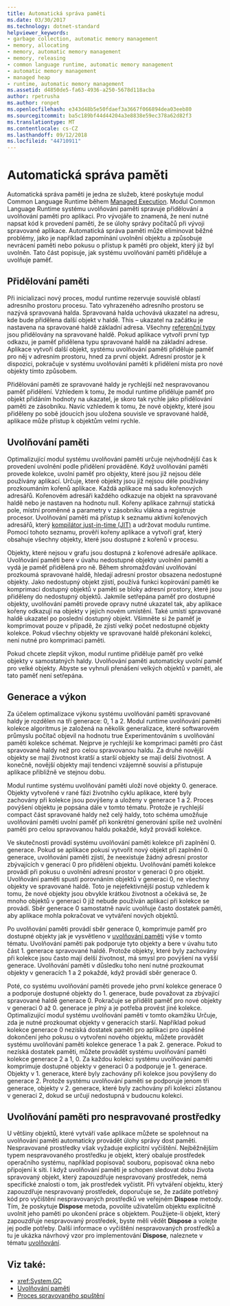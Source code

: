```yaml
---
title: Automatická správa paměti
ms.date: 03/30/2017
ms.technology: dotnet-standard
helpviewer_keywords:
- garbage collection, automatic memory management
- memory, allocating
- memory, automatic memory management
- memory, releasing
- common language runtime, automatic memory management
- automatic memory management
- managed heap
- runtime, automatic memory management
ms.assetid: d4850de5-fa63-4936-a250-5678d118acba
author: rpetrusha
ms.author: ronpet
ms.openlocfilehash: e343d48b5e50fdaef3a3667f066894dea03eeb80
ms.sourcegitcommit: ba5c189bf44d44204a3e8838e59ec378a62d82f3
ms.translationtype: MT
ms.contentlocale: cs-CZ
ms.lasthandoff: 09/12/2018
ms.locfileid: "44710911"
---
```

# <a name="automatic-memory-management"></a>Automatická správa paměti
Automatická správa paměti je jedna ze služeb, které poskytuje modul Common Language Runtime během [Managed Execution](../../docs/standard/managed-execution-process.md). Modul Common Language Runtime systému uvolňování paměti spravuje přidělování a uvolňování paměti pro aplikaci. Pro vývojáře to znamená, že není nutné napsat kód k provedení paměti, že se úlohy správy počítačů při vývoji spravované aplikace. Automatická správa paměti může eliminovat běžné problémy, jako je například zapomínání uvolnění objektu a způsobuje nevrácení paměti nebo pokusu o přístup k paměti pro objekt, který již byl uvolněn. Tato část popisuje, jak systému uvolňování paměti přiděluje a uvolňuje paměť.  
  
## <a name="allocating-memory"></a>Přidělování paměti  
 Při inicializaci nový proces, modul runtime rezervuje souvislé oblastí adresního prostoru procesu. Tato vyhrazeného adresního prostoru se nazývá spravovaná halda. Spravovaná halda uchovává ukazatel na adresu, kde bude přidělena další objekt v haldě. This – ukazatel na začátku je nastavena na spravované haldě základní adresa. Všechny [referenční typy](../../docs/standard/base-types/common-type-system.md) jsou přidělovány na spravované haldě. Pokud aplikace vytvoří první typ odkazu, je paměť přidělena typu spravované haldě na základní adrese. Aplikace vytvoří další objekt, systému uvolňování paměti přiděluje paměť pro něj v adresním prostoru, hned za první objekt. Adresní prostor je k dispozici, pokračuje v systému uvolňování paměti k přidělení místa pro nové objekty tímto způsobem.  
  
 Přidělování paměti ze spravované haldy je rychlejší než nespravovanou paměť přidělení. Vzhledem k tomu, že modul runtime přiděluje paměť pro objekt přidáním hodnoty na ukazatel, je skoro tak rychle jako přidělování paměti ze zásobníku. Navíc vzhledem k tomu, že nové objekty, které jsou přiděleny po sobě jdoucích jsou uložena souvisle ve spravované haldě, aplikace může přístup k objektům velmi rychle.  
  
<a name="cpconautomaticmemorymanagementreleasingmemoryanchor1"></a>   
## <a name="releasing-memory"></a>Uvolňování paměti  
 Optimalizující modul systému uvolňování paměti určuje nejvhodnější čas k provedení uvolnění podle přidělení prováděné. Když uvolňování paměti provede kolekce, uvolní paměť pro objekty, které jsou již nejsou déle používány aplikací. Určuje, které objekty jsou již nejsou déle používány prozkoumáním kořenů aplikace. Každá aplikace má sadu kořenových adresářů. Kořenovém adresáři každého odkazuje na objekt na spravované haldě nebo je nastaven na hodnotu null. Kořeny aplikace zahrnují statická pole, místní proměnné a parametry v zásobníku vlákna a registruje procesor. Uvolňování paměti má přístup k seznamu aktivní kořenových adresářů, který [kompilátor just-in-time (JIT)](../../docs/standard/managed-execution-process.md) a udržovat modulu runtime. Pomocí tohoto seznamu, prověří kořeny aplikace a vytvoří graf, který obsahuje všechny objekty, které jsou dostupné z kořenů v procesu.  
  
 Objekty, které nejsou v grafu jsou dostupná z kořenové adresáře aplikace. Uvolňování paměti bere v úvahu nedostupné objekty uvolnění paměti a vydá je paměť přidělená pro ně. Během shromažďování uvolňování prozkoumá spravované haldě, hledají adresní prostor obsazena nedostupné objekty. Jako nedostupný objekt zjistí, používá funkci kopírování paměti ke komprimaci dostupný objektů v paměti se bloky adresní prostory, které jsou přiděleny do nedostupný objektů. Jakmile setřepána paměť pro dostupné objekty, uvolňování paměti provede opravy nutné ukazatel tak, aby aplikace kořeny odkazují na objekty v jejich novém umístění. Také umístí spravované haldě ukazatel po poslední dostupný objekt. Všimněte si že paměť je komprimovat pouze v případě, že zjistí velký počet nedostupné objekty kolekce. Pokud všechny objekty ve spravované haldě překonání kolekci, není nutné pro komprimaci paměti.  
  
 Pokud chcete zlepšit výkon, modul runtime přiděluje paměť pro velké objekty v samostatných haldy. Uvolňování paměti automaticky uvolní paměť pro velké objekty. Abyste se vyhnuli přenášení velkých objektů v paměti, ale tato paměť není setřepána.  
  
## <a name="generations-and-performance"></a>Generace a výkon  
 Za účelem optimalizace výkonu systému uvolňování paměti spravované haldy je rozdělen na tři generace: 0, 1 a 2. Modul runtime uvolňování paměti kolekce algoritmus je založená na několik generalizace, které softwarovém průmyslu počítač objevil na hodnotu true Experimentováním s uvolňování paměti kolekce schémat. Nejprve je rychlejší ke komprimaci paměti pro část spravované haldy než pro celou spravovanou haldu. Za druhé novější objekty se mají životnost kratší a starší objekty se mají delší životnost. A konečně, novější objekty mají tendenci vzájemně souvisí a přistupuje aplikace přibližně ve stejnou dobu.  
  
 Modul runtime systému uvolňování paměti uloží nové objekty 0. generace. Objekty vytvořené v rané fázi životního cyklu aplikace, které byly zachovány při kolekce jsou povýšeny a uloženy v generace 1 a 2. Proces povýšení objektu je popsána dále v tomto tématu. Protože je rychlejší compact část spravované haldy než celý haldy, toto schéma umožňuje uvolňování paměti uvolní paměť při konkrétní generování spíše než uvolnění paměti pro celou spravovanou haldu pokaždé, když provádí kolekce.  
  
 Ve skutečnosti provádí systému uvolňování paměti kolekce při zaplnění 0. generace. Pokud se aplikace pokusí vytvořit nový objekt při zaplnění 0. generace, uvolňování paměti zjistí, že neexistuje žádný adresní prostor zbývajících v generaci 0 pro přidělení objektu. Uvolňování paměti kolekce provádí při pokusu o uvolnění adresní prostor v generaci 0 pro objekt. Uvolňování paměti spustí porovnáním objektů v generaci 0, ne všechny objekty ve spravované haldě. Toto je nejefektivnější postup vzhledem k tomu, že nové objekty jsou obvykle krátkou životnost a očekává se, že mnoho objektů v generaci 0 již nebude používán aplikací při kolekce se provádí. Sběr generace 0 samostatně navíc uvolňuje často dostatek paměti, aby aplikace mohla pokračovat ve vytváření nových objektů.  
  
 Po uvolňování paměti provádí sběr generace 0, komprimuje paměť pro dostupné objekty jak je vysvětleno v [uvolňování paměti](#cpconautomaticmemorymanagementreleasingmemoryanchor1) výše v tomto tématu. Uvolňování paměti pak podporuje tyto objekty a bere v úvahu tuto část 1. generace spravované haldě. Protože objekty, které byly zachovány při kolekce jsou často mají delší životnost, má smysl pro povýšení na vyšší generace. Uvolňování paměti v důsledku toho není nutné prozkoumat objekty v generacích 1 a 2 pokaždé, když provádí sběr generace 0.  
  
 Poté, co systému uvolňování paměti provede jeho první kolekce generace 0 a podporuje dostupné objekty do 1. generace, bude považovat za zbývající spravované haldě generace 0. Pokračuje se přidělit paměť pro nové objekty v generaci 0 až 0. generace je plný a je potřeba provést jiné kolekce. Optimalizující modul systému uvolňování paměti v tomto okamžiku Určuje, zda je nutné prozkoumat objekty v generacích starší. Například pokud kolekce generace 0 nezíská dostatek paměti pro aplikaci pro úspěšné dokončení jeho pokusu o vytvoření nového objektu, můžete provádět systému uvolňování paměti kolekce generace 1 a pak 2. generace. Pokud to nezíská dostatek paměti, můžete provádět systému uvolňování paměti kolekce generace 2 a 1, 0. Za každou kolekci systému uvolňování paměti komprimuje dostupné objekty v generaci 0 a podporuje je 1. generace. Objekty v 1. generace, které byly zachovány při kolekce jsou povýšeny do generace 2. Protože systému uvolňování paměti se podporuje jenom tři generace, objekty v 2. generace, které byly zachovány při kolekci zůstanou v generaci 2, dokud se určují nedostupná v budoucnu kolekci.  
  
## <a name="releasing-memory-for-unmanaged-resources"></a>Uvolňování paměti pro nespravované prostředky  
 U většiny objektů, které vytváří vaše aplikace můžete se spolehnout na uvolňování paměti automaticky provádět úlohy správy dost paměti. Nespravované prostředky však vyžaduje explicitní vyčištění. Nejběžnějším typem nespravovaného prostředku je objekt, který obaluje prostředek operačního systému, například popisovač souboru, popisovač okna nebo připojení k síti. I když uvolňování paměti je schopen sledovat dobu života spravovaný objekt, který zapouzdřuje nespravovaný prostředek, nemá specifické znalosti o tom, jak prostředek vyčistit. Při vytváření objektu, který zapouzdřuje nespravovaný prostředek, doporučuje se, že zadáte potřebný kód pro vyčištění nespravovaných prostředků ve veřejném **Dispose** metody. Tím, že poskytuje **Dispose** metoda, povolíte uživatelům objektu explicitně uvolnit jeho paměti po ukončení práce s objektem. Použijete-li objekt, který zapouzdřuje nespravovaný prostředek, byste měli vědět **Dispose** a volejte jej podle potřeby. Další informace o vyčištění nespravovaných prostředků a tu je ukázka návrhový vzor pro implementování **Dispose**, naleznete v tématu [uvolňování](../../docs/standard/garbage-collection/index.md).  
  
## <a name="see-also"></a>Viz také:

- <xref:System.GC>  
- [Uvolňování paměti](../../docs/standard/garbage-collection/index.md)  
- [Proces spravovaného spuštění](../../docs/standard/managed-execution-process.md)
